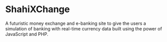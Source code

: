 # ShahiXChange

A futuristic money exchange and e-banking site to give the users a simulation of banking 
with real-time currency data built using the power of JavaScript and PHP.
